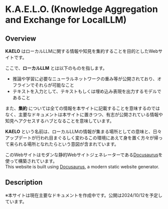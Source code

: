 # K.A.E.L.O. (Knowledge Aggregation and Exchange for LocalLLM)
## Overview
**KAELO** はローカルLLMに関する情報や知見を集約することを目的としたWebサイトです。

ここで、**ローカルLLM** とは以下のものを指します。
- 推論や学習に必要なニューラルネットワークの重み等が公開されており、オフラインでそれらが可能なこと
- テキストを入力として、テキストもしくは埋め込み表現を出力するモデルであること

また、**集約** については全ての情報を本サイトに記載することを意味するのではなく、主要なドキュメントは本サイトに置きつつ、有志が公開されている情報や知見へアクセスするハブとなることを意味しています。

**KAELO** という名前は、ローカルLLMの情報が集まる場所としての意味と、日々アップデートが行われ目まぐるしく変わるこの環境にあえて身を置く方々が帰って来られる場所となれたらという意図が含まれています。

このWebサイトはモダンな静的Webサイトジェネレーターである[Docusaurus](https://docusaurus.io/)を使って構築されています。\
This website is built using [Docusaurus](https://docusaurus.io/), a modern static website generator.

## Description
※本サイトは現在主要なドキュメントを作成中です。公開は2024/10/12を予定しています。
